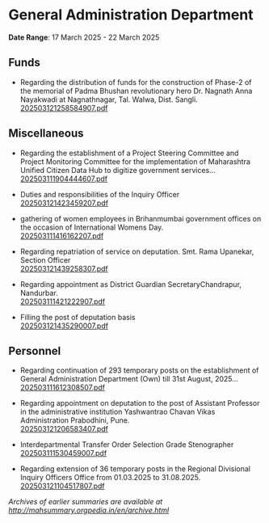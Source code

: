 # General Administration Department

**Date Range**: 17 March 2025 - 22 March 2025


## Funds
- Regarding the distribution of funds for the construction of Phase-2 of the memorial of Padma Bhushan revolutionary hero Dr. Nagnath Anna Nayakwadi at Nagnathnagar, Tal. Walwa, Dist. Sangli.\
  [202503121258584907.pdf](https://gr.maharashtra.gov.in/Site/Upload/Government%20Resolutions/English/202503121258584907.pdf)

## Miscellaneous
- Regarding the establishment of a Project Steering Committee and Project Monitoring Committee for the implementation of Maharashtra Unified Citizen Data Hub to digitize government services...\
  [202503111904444607.pdf](https://gr.maharashtra.gov.in/Site/Upload/Government%20Resolutions/English/202503111904444607.pdf)

- Duties and responsibilities of the Inquiry Officer\
  [202503121423459207.pdf](https://gr.maharashtra.gov.in/Site/Upload/Government%20Resolutions/English/202503121423459207.pdf)

- gathering of women employees in Brihanmumbai government offices on the occasion of International Womens Day.\
  [202503111416162207.pdf](https://gr.maharashtra.gov.in/Site/Upload/Government%20Resolutions/English/202503111416162207.pdf)

- Regarding repatriation of service on deputation. Smt. Rama Upanekar, Section Officer\
  [202503121439258307.pdf](https://gr.maharashtra.gov.in/Site/Upload/Government%20Resolutions/English/202503121439258307.pdf)

- Regarding appointment as District Guardian SecretaryChandrapur, Nandurbar.\
  [202503111421222907.pdf](https://gr.maharashtra.gov.in/Site/Upload/Government%20Resolutions/English/202503111421222907.pdf)

- Filling the post of deputation basis\
  [202503121435290007.pdf](https://gr.maharashtra.gov.in/Site/Upload/Government%20Resolutions/English/202503121435290007.pdf)

## Personnel
- Regarding continuation of 293 temporary posts on the establishment of General Administration Department (Own) till 31st August, 2025...\
  [202503111612308507.pdf](https://gr.maharashtra.gov.in/Site/Upload/Government%20Resolutions/English/202503111612308507.pdf)

- Regarding appointment on deputation to the post of Assistant Professor in the administrative institution Yashwantrao Chavan Vikas Administration Prabodhini, Pune.\
  [202503121206583407.pdf](https://gr.maharashtra.gov.in/Site/Upload/Government%20Resolutions/English/202503121206583407.pdf)

- Interdepartmental Transfer Order Selection Grade Stenographer\
  [202503111530459007.pdf](https://gr.maharashtra.gov.in/Site/Upload/Government%20Resolutions/English/202503111530459007.pdf)

- Regarding extension of 36 temporary posts in the Regional Divisional Inquiry Officers Office from 01.03.2025 to 31.08.2025.\
  [202503121104517807.pdf](https://gr.maharashtra.gov.in/Site/Upload/Government%20Resolutions/English/202503121104517807.pdf)


*Archives of earlier summaries are available at http://mahsummary.orgpedia.in/en/archive.html*